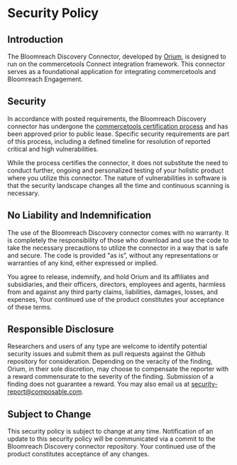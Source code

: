 # Security Policy

## Introduction
The Bloomreach Discovery Connector, developed by [Orium](https://www.orium.com), is designed to run on the commercetools Connect integration framework. This connector serves as a foundational application for integrating commercetools and Bloomreach Engagement.

## Security
In accordance with posted requirements, the Bloomreach Discovery connector has undergone the [commercetools certification process](https://docs.commercetools.com/connect/certification) and has been approved prior to public lease.  Specific security requirements are part of this process, including a defined timeline for resolution of reported critical and high vulnerabilities.

While the process certifies the connector, it does not substitute the need to conduct further, ongoing and personalized testing of your holistic product where you utilize this connector.  The nature of vulnerabilities in software is that the security landscape changes all the time and continuous scanning is necessary.  

## No Liability and Indemnification
The use of the Bloomreach Discovery connector comes with no warranty. It is completely the responsibility of those who download and use the code to take the necessary precautions to utilize the connector in a way that is safe and secure. The code is provided "as is”, without any representations or warranties of any kind, either expressed or implied.

You agree to release, indemnify, and hold Orium and its affiliates and subsidiaries, and their officers, directors, employees and agents, harmless from and against any third party claims, liabilities, damages, losses, and expenses,  Your continued use of the product constitutes your acceptance of these terms.

## Responsible Disclosure
Researchers and users of any type are welcome to identify potential security issues and submit them as pull requests against the Github repository for consideration. Depending on the veracity of the finding, Orium, in their sole discretion, may choose to compensate the reporter with a reward commensurate to the severity of the finding. Submission of a finding does not guarantee a reward.  You may also email us at security-report@composable.com.

## Subject to Change
This security policy is subject to change at any time. Notification of an update to this security policy will be communicated via a commit to the Bloomreach Discovery connector repository. Your continued use of the product constitutes acceptance of any changes.
